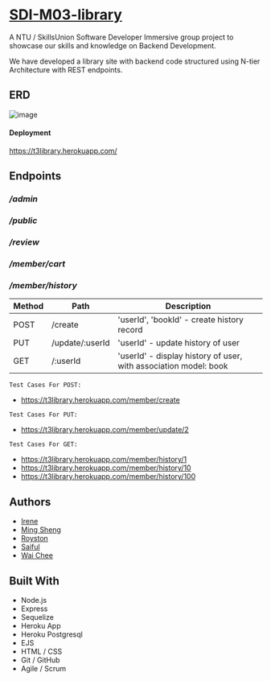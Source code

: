 # [SDI-M03-library](https://github.com/NTU-Team3/library/)

A NTU / SkillsUnion Software Developer Immersive group project to showcase our skills and knowledge on Backend Development.

We have developed a library site with backend code structured using N-tier Architecture with REST endpoints.

## ERD

![image](https://user-images.githubusercontent.com/98152745/167982146-b909b2dd-8f51-4a71-b678-f85606f602b5.png)


#### Deployment

https://t3library.herokuapp.com/

## Endpoints

### _/admin_

### _/public_

### _/review_

### _/member/cart_

### _/member/history_

| Method | Path            | Description                                                      |
| ------ | --------------- | ---------------------------------------------------------------- |
| POST   | /create         | 'userId', 'bookId' - create history record                       |
| PUT    | /update/:userId | 'userId' - update history of user                                |
| GET    | /:userId        | 'userId' - display history of user, with association model: book |

```
Test Cases For POST:
```

- https://t3library.herokuapp.com/member/create

```
Test Cases For PUT:
```

- https://t3library.herokuapp.com/member/update/2

```
Test Cases For GET:
```

- https://t3library.herokuapp.com/member/history/1
- https://t3library.herokuapp.com/member/history/10
- https://t3library.herokuapp.com/member/history/100



## Authors

- [Irene](https://www.github.com/trainingresult6361)
- [Ming Sheng](https://www.github.com/kmings93)
- [Royston](https://www.github.com/roystonlau)
- [Saiful](https://www.github.com/saifu7bahri)
- [Wai Chee](https://www.github.com/swaichee)

## Built With

- Node.js
- Express
- Sequelize
- Heroku App
- Heroku Postgresql
- EJS
- HTML / CSS
- Git / GitHub
- Agile / Scrum
